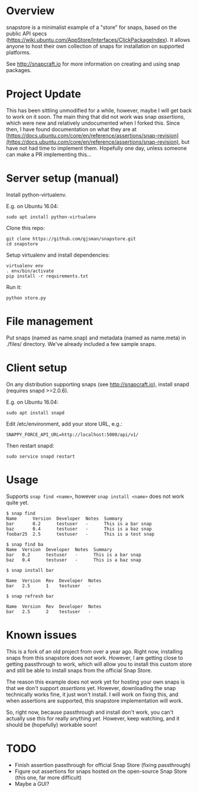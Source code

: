 # Overview

snapstore is a minimalist example of a "store" for snaps, based on the public API specs (https://wiki.ubuntu.com/AppStore/Interfaces/ClickPackageIndex). It allows anyone to host their own collection of snaps for installation on supported platforms.

See http://snapcraft.io for more information on creating and using snap packages.

# Project Update
This has been sittling unmodified for a while, however, maybe I will get back to work on it soon.
The main thing that did not work was snap _assertions_, which were new and relatively undocumented when I forked this.
Since then, I have found documentation on what they are at [https://docs.ubuntu.com/core/en/reference/assertions/snap-revision](https://docs.ubuntu.com/core/en/reference/assertions/snap-revision), but have not had time to implement them. Hopefully one day, unless someone can make a PR implementing this...

# Server setup (manual)

Install python-virtualenv.

E.g. on Ubuntu 16.04:
```
sudo apt install python-virtualenv
```

Clone this repo:
```
git clone https://github.com/gjsman/snapstore.git
cd snapstore
```

Setup virtualenv and install dependencies:
```
virtualenv env
. env/bin/activate
pip install -r requirements.txt
```

Run it:
```
python store.py
```


# File management

Put snaps (named as name.snap) and metadata (named as name.meta) in ./files/ directory. We've already included a few sample snaps.


# Client setup

On any distribution supporting snaps (see http://snapcraft.io), install snapd (requires snapd >=2.0.6).

E.g. on Ubuntu 16.04:
```
sudo apt install snapd
```

Edit /etc/environment, add your store URL, e.g.:
```
SNAPPY_FORCE_API_URL=http://localhost:5000/api/v1/
```

Then restart snapd:
```
sudo service snapd restart
```

# Usage

Supports `snap find <name>`, however `snap install <name>` does not work quite yet.

```
$ snap find
Name      Version  Developer  Notes  Summary
bar       0.2      testuser   -      This is a bar snap
baz       0.4      testuser   -      This is a baz snap
foobar25  2.5      testuser   -      This is a test snap

$ snap find ba
Name  Version  Developer  Notes  Summary
bar   0.2      testuser   -      This is a bar snap
baz   0.4      testuser   -      This is a baz snap

$ snap install bar

Name  Version  Rev  Developer  Notes
bar   2.5      1    testuser   -

$ snap refresh bar

Name  Version  Rev  Developer  Notes
bar   2.5      2    testuser   -
```

# Known issues

This is a fork of an old project from over a year ago. Right now, installing snaps from this snapstore does _not_ work.
However, I are getting close to getting passthrough to work, which will allow you to install this custom store
and still be able to install snaps from the official Snap Store.

The reason this example does not work yet for hosting your own snaps is that we don't support _assertions_ yet.
However, downloading the snap technically works fine, it just won't install. I will work on fixing this, and when
assertions are supported, this snapstore implementation will work.

So, right now, because passthrough and install don't work, you can't actually use this for really anything _yet_.
However, keep watching, and it should be (hopefully) workable soon!

# TODO

- Finish assertion passthrough for official Snap Store (fixing passthrough)
- Figure out assertions for snaps hosted on the open-source Snap Store (this one, far more difficult)
- Maybe a GUI?

